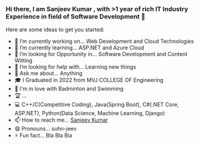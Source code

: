 ### Hi there, I am Sanjeev Kumar , with >1 year of rich IT Industry Experience in field of Software Development 👋


Here are some ideas to get you started:

- 🔭 I’m currently working on... Web Development and Cloud Technologies
- 🌱 I’m currently learning... ASP.NET and Azure Cloud
- 👯 I’m looking for Opportunity in... Software Development and Content Witting
- 🤔 I’m looking for help with... Learning new things
- 💬 Ask me about... Anything
- 🎓 I Graduated in 2022 from MVJ COLLEGE OF Engineering
- 🥅 I'm in love with Badminton and Swimming
- 🏆  ...
- 💻  C++/C(Competitive Coding), Java(Spring Boot), C#(.NET Core, ASP.NET), Python(Data Science, Machine Learning, Django)
- 📫 How to reach me... [Sanjeev Kumar](https://www.linkedin.com/in/sanjeev-kumar-588242176/)
- 😄 Pronouns... suhn-jeev
- ⚡ Fun fact... Bla Bla Bla
